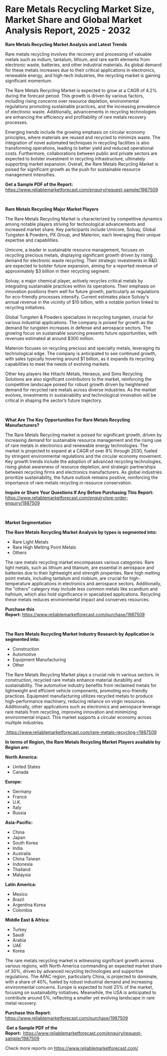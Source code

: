 <p><h1>Rare Metals Recycling Market Size, Market Share and Global Market Analysis Report, 2025 - 2032</h1></p><p><strong>Rare Metals Recycling Market Analysis and Latest Trends</strong></p>
<p><p>Rare metals recycling involves the recovery and processing of valuable metals such as indium, tantalum, lithium, and rare earth elements from electronic waste, batteries, and other industrial materials. As global demand for these metals increases due to their critical applications in electronics, renewable energy, and high-tech industries, the recycling market is gaining significant momentum.</p><p>The Rare Metals Recycling Market is expected to grow at a CAGR of 4.2% during the forecast period. This growth is driven by various factors, including rising concerns over resource depletion, environmental regulations promoting sustainable practices, and the increasing prevalence of electronic waste. Additionally, advancements in recycling technologies are enhancing the efficiency and profitability of rare metals recovery processes.</p><p>Emerging trends include the growing emphasis on circular economy principles, where materials are reused and recycled to minimize waste. The integration of novel automated techniques in recycling facilities is also transforming operations, leading to better yield and reduced operational costs. Furthermore, collaborations between public and private sectors are expected to bolster investment in recycling infrastructure, ultimately supporting market expansion. Overall, the Rare Metals Recycling Market is poised for significant growth as the push for sustainable resource management intensifies.</p></p>
<p><strong>Get a Sample PDF of the Report:&nbsp;</strong> <a href="https://www.reliablemarketforecast.com/enquiry/request-sample/1987509?utm_campaign=2320&utm_medium=2&utm_source=Github&utm_content=ia&utm_term=01042025&utm_id=rare-metals-recycling">https://www.reliablemarketforecast.com/enquiry/request-sample/1987509</a></p>
<p>&nbsp;</p>
<p><strong>Rare Metals Recycling Major Market Players</strong></p>
<p><p>The Rare Metals Recycling Market is characterized by competitive dynamics among notable players striving for technological advancements and increased market share. Key participants include Umicore, Solvay, Global Tungsten & Powders, PX Group, and Materion, each leveraging their unique expertise and capabilities.</p><p>Umicore, a leader in sustainable resource management, focuses on recycling precious metals, displaying significant growth driven by rising demand for electronic waste recycling. Their strategic investments in R&D are expected to bolster future expansion, aiming for a reported revenue of approximately $3 billion in their recycling segment.</p><p>Solvay, a major chemical player, actively recycles critical metals by integrating sustainable practices within its operations. Their emphasis on innovation positions them well for future growth, particularly as regulations for eco-friendly processes intensify. Current estimates place Solvay's annual revenue in the vicinity of $10 billion, with a notable portion linked to recycling initiatives.</p><p>Global Tungsten & Powders specializes in recycling tungsten, crucial for various industrial applications. The company is poised for growth as the demand for tungsten increases in defense and aerospace sectors. The growing focus on sustainable sourcing presents future opportunities, with revenues estimated at around $300 million.</p><p>Materion focuses on recycling precious and specialty metals, leveraging its technological edge. The company is anticipated to see continued growth, with sales typically hovering around $1 billion, as it expands its recycling capabilities to meet the needs of evolving markets.</p><p>Other key players like Hitachi Metals, Heraeus, and Sims Recycling Solutions are also significant contributors to the market, reinforcing the competitive landscape poised for robust growth driven by heightened demand for recycled rare metals across diverse industries. As the market evolves, investments in sustainability and technological innovation will be critical in shaping the sector’s future trajectory.</p></p>
<p>&nbsp;</p>
<p><strong>What Are The Key Opportunities For Rare Metals Recycling Manufacturers?</strong></p>
<p><p>The Rare Metals Recycling market is poised for significant growth, driven by increasing demand for sustainable resource management and the rising use of rare metals in electronics and renewable energy technologies. The market is projected to expand at a CAGR of over 8% through 2030, fueled by stringent environmental regulations and the circular economy movement. Key growth trends include the adoption of advanced recycling technologies, rising global awareness of resource depletion, and strategic partnerships between recycling firms and electronics manufacturers. As global industries prioritize sustainability, the future outlook remains positive, reinforcing the importance of rare metals recycling in resource conservation.</p></p>
<p><strong>Inquire or Share Your Questions If Any Before Purchasing This Report:</strong> <a href="https://www.reliablemarketforecast.com/enquiry/pre-order-enquiry/1987509?utm_campaign=2320&utm_medium=2&utm_source=Github&utm_content=ia&utm_term=01042025&utm_id=rare-metals-recycling">https://www.reliablemarketforecast.com/enquiry/pre-order-enquiry/1987509</a></p>
<p>&nbsp;</p>
<p><strong>Market Segmentation</strong></p>
<p><strong>The Rare Metals Recycling Market Analysis by types is segmented into:</strong></p>
<p><ul><li>Rare Light Metals</li><li>Rare High Melting Point Metals</li><li>Others</li></ul></p>
<p><p>The rare metals recycling market encompasses various categories. Rare light metals, such as lithium and titanium, are essential in aerospace and batteries due to their lightweight and strength properties. Rare high melting point metals, including tantalum and niobium, are crucial for high-temperature applications in electronics and aerospace sectors. Additionally, the "others" category may include less common metals like scandium and hafnium, which also hold significance in specialized applications. Recycling these metals reduces environmental impact and conserves resources.</p></p>
<p><strong>Purchase this Report:&nbsp;</strong><a href="https://www.reliablemarketforecast.com/purchase/1987509?utm_campaign=2320&utm_medium=2&utm_source=Github&utm_content=ia&utm_term=01042025&utm_id=rare-metals-recycling">https://www.reliablemarketforecast.com/purchase/1987509</a></p>
<p>&nbsp;</p>
<p><strong>The Rare Metals Recycling Market Industry Research by Application is segmented into:</strong></p>
<p><ul><li>Construction</li><li>Automotive</li><li>Equipment Manufacturing</li><li>Other</li></ul></p>
<p><p>The Rare Metals Recycling Market plays a crucial role in various sectors. In construction, recycled rare metals enhance material durability and sustainability. The automotive industry benefits from reclaimed metals for lightweight and efficient vehicle components, promoting eco-friendly practices. Equipment manufacturing utilizes recycled metals to produce high-performance machinery, reducing reliance on virgin resources. Additionally, other applications such as electronics and aerospace leverage rare metals from recycling, improving innovation and minimizing environmental impact. This market supports a circular economy across multiple industries.</p></p>
<p><a href="https://www.reliablemarketforecast.com/rare-metals-recycling-r1987509?utm_campaign=2320&utm_medium=2&utm_source=Github&utm_content=ia&utm_term=01042025&utm_id=rare-metals-recycling">&nbsp;https://www.reliablemarketforecast.com/rare-metals-recycling-r1987509</a></p>
<p><strong>In terms of Region, the Rare Metals Recycling Market Players available by Region are:</strong></p>
<p>
    <p> <strong> North America: </strong>
        <ul>
            <li>United States</li>
            <li>Canada</li>
        </ul>
        </p> 
    <p> <strong> Europe: </strong>
        <ul>
            <li>Germany</li>
            <li>France</li>
            <li>U.K.</li>
            <li>Italy</li>
            <li>Russia</li>
        </ul>
        </p> 
    <p> <strong> Asia-Pacific: </strong>
        <ul>
            <li>China</li>
            <li>Japan</li>
            <li>South Korea</li>
            <li>India</li>
            <li>Australia</li>
            <li>China Taiwan</li>
            <li>Indonesia</li>
            <li>Thailand</li>
            <li>Malaysia</li>
        </ul>
        </p> 
    <p> <strong> Latin America: </strong>
        <ul>
            <li>Mexico</li>
            <li>Brazil</li>
            <li>Argentina Korea</li>
            <li>Colombia</li>
        </ul>
        </p> 
    <p> <strong> Middle East & Africa: </strong>
        <ul>
            <li>Turkey</li>
            <li>Saudi</li>
            <li>Arabia</li>
            <li>UAE</li>
            <li>Korea</li>
        </ul>
    </p>
    </p>
<p><p>The rare metals recycling market is witnessing significant growth across various regions, with North America commanding an expected market share of 30%, driven by advanced recycling technologies and supportive regulations. The APAC region, particularly China, is projected to dominate, with a share of 40%, fueled by robust industrial demand and increasing environmental concerns. Europe is expected to hold 25% of the market, focusing on sustainability initiatives. Meanwhile, the USA is anticipated to contribute around 5%, reflecting a smaller yet evolving landscape in rare metal recovery.</p></p>
<p><strong>Purchase this Report: </strong><a href="https://www.reliablemarketforecast.com/purchase/1987509?utm_campaign=2320&utm_medium=2&utm_source=Github&utm_content=ia&utm_term=01042025&utm_id=rare-metals-recycling">https://www.reliablemarketforecast.com/purchase/1987509</a></p>
<p>&nbsp;<strong>Get a Sample PDF of the Report:&nbsp;&nbsp;</strong><a href="https://www.reliablemarketforecast.com/enquiry/request-sample/1987509?utm_campaign=2320&utm_medium=2&utm_source=Github&utm_content=ia&utm_term=01042025&utm_id=rare-metals-recycling">https://www.reliablemarketforecast.com/enquiry/request-sample/1987509</a></p>
<p><strong></strong></p>
<p>Check more reports on <a href="https://www.reliablemarketforecast.com/?utm_campaign=2320&utm_medium=2&utm_source=Github&utm_content=ia&utm_term=01042025&utm_id=rare-metals-recycling">https://www.reliablemarketforecast.com/</a></p>